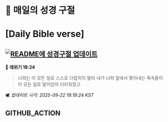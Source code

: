 # 🙏 매일의 성경 구절
# [Daily Bible verse]
## [![README에 성경구절 업데이트](https://github.com/DONGSUKA/first_test/actions/workflows/update-readme-bible.yml/badge.svg)](https://github.com/DONGSUKA/first_test/actions/workflows/update-readme-bible.yml)
<!-- START_BIBLE_VERSE -->
📖 **레위기 18:24**
> 너희는 이 모든 일로 스스로 더럽히지 말라 내가 너희 앞에서 쫓아내는 족속들이 이 모든 일로 말미암아 더러워졌고

🕊️ _업데이트 시각: 2025-09-22 19:19:24 KST_
  <!-- END_BIBLE_VERSE -->
## GITHUB_ACTION

